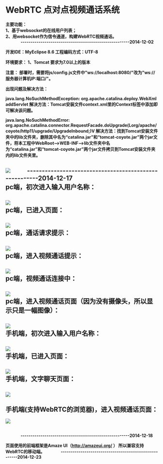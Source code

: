  <h1>WebRTC 点对点视频通话系统</h1>
 
 <strong>主要功能：<strong><br>
 1、基于websocket的在线用户列表；<br>
 2、用websocket作为信令通道，构建WebRTC视频通话。<br>
<span style="margin-left:50px;">          -------------------------------------------------------2014-12-02<span>

开发IDE：MyEclipse 8.6
工程编码方式：UTF-8

环境要求：
    1、Tomcat 要求为7.0以上的版本

注意：
   部署时，需要将js/config.js文件中"ws://localhost:8080/"改为"ws://服务器计算机IP:端口/"。
   
出现问题及解决方法：

java.lang.NoSuchMethodException: org.apache.catalina.deploy.WebXml addServlet
          解决方法：Tomcat安装文件context.xml里的Context标签中添加<Loader delegate="true" />即可解决该问题。

java.lang.NoSuchMethodError: org.apache.catalina.connector.RequestFacade.doUpgrade(Lorg/apache/coyote/http11/upgrade/UpgradeInbound;)V
          解决方法：找到Tomcat安装文件夹中的lib文件夹，删除其中名为“catalina.jar”和“tomcat-coyote.jar”两个jar文件，将本工程中WebRoot——>WEB-INF——>lib文件夹中名为“catalina.jar”和“tomcat-coyote.jar”两个jar文件拷贝到Tomcat安装文件夹内的lib文件夹里。


<img src="https://github.com/graceup/webrtc/blob/master/WebRoot/assets/i/favicon.png"></img>
<span style="margin-left:50px;">-------------------------------------------------------2014-12-17<span>
<br>
pc端，初次进入输入用户名称：<br>
-----------------------------------
<img src="https://github.com/graceup/webrtc/blob/master/pic/1.jpg"></img><br>
pc端，已进入页面：<br>
-----------------------------------
<img src="https://github.com/graceup/webrtc/blob/master/pic/2.jpg"></img><br>
pc端，通话请求提示：<br>
-----------------------------------
<img src="https://github.com/graceup/webrtc/blob/master/pic/3.jpg"></img><br>
pc端，进入视频通话提示：<br>
-----------------------------------
<img src="https://github.com/graceup/webrtc/blob/master/pic/4.jpg"></img><br>
pc端，视频通话连接中：<br>
-----------------------------------
<img src="https://github.com/graceup/webrtc/blob/master/pic/5.jpg"></img><br>
pc端，进入视频通话页面（因为没有摄像头，所以显示只是一幅图像）：<br>
-----------------------------------
<img src="https://github.com/graceup/webrtc/blob/master/pic/6.jpg"></img><br>
手机端，初次进入输入用户名称：<br>
-----------------------------------
<img src="https://github.com/graceup/webrtc/blob/master/pic/7.png"></img><br>
手机端，已进入页面：<br>
-----------------------------------
<img src="https://github.com/graceup/webrtc/blob/master/pic/8.png"></img><br>
手机端，文字聊天页面：<br>
-----------------------------------
<img src="https://github.com/graceup/webrtc/blob/master/pic/9.png"></img><br>
<br>
手机端(支持WebRTC的浏览器)，进入视频通话页面：<br>
-----------------------------------
<img src="https://github.com/graceup/webrtc/blob/master/pic/10.png"></img><br>
<br>

<span style="margin-left:50px;">          -------------------------------------------------------2014-12-18<span>

页面使用的前端框架是Amaze UI（http://amazeui.org/ ）
所以兼容支持WebRTC的移动端。
<span style="margin-left:50px;">          -------------------------------------------------------2014-12-23<span>
